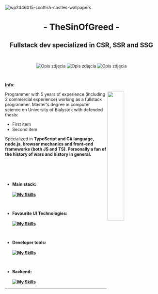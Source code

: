 ![wp2446015-scottish-castles-wallpapers](https://github.com/TheSinOfGreed/TheSinOfGreed/assets/80159294/2af2a207-9a98-44b1-b42c-8dd7d8592e89)

<div align="center">
  <h1> - TheSinOfGreed - </h1>
  <h2>Fullstack dev specialized in CSR, SSR and SSG</h2>
</div>

<br>

<p align="center">
  <img src="https://github.com/TheSinOfGreed/TheSinOfGreed/assets/80159294/de17839d-c9ea-4092-ac98-f65c816e9a7d" alt="Opis zdjęcia">
  <img src="https://github.com/TheSinOfGreed/TheSinOfGreed/assets/80159294/de17839d-c9ea-4092-ac98-f65c816e9a7d" alt="Opis zdjęcia">
  <img src="https://github.com/TheSinOfGreed/TheSinOfGreed/assets/80159294/de17839d-c9ea-4092-ac98-f65c816e9a7d" alt="Opis zdjęcia">
</p>


  
<br>

**Info:**

<img align="right" width="33%" src="https://i.stack.imgur.com/RJj4x.png">

Programmer with 5 years of experience (including 2 commercial experience) working as a fullstack programmer. 
Master's degree in computer science on University of Bialystok with defended thesis:
<ul>
  <li>First item</li>
  <li>Second item</li>
</ul>
Specialized in <strong>TypeScript<strong/> and <strong>C#<strong/> language, <strong>node.js<strong/>, <strong>browser mechanics<strong/> and <strong>front-end frameworks (both JS and TS)<strong/>.
Personally a fan of the history of wars and history in general.

<br>
<br>
<br>
<br>
<br>


- **Main stack**: </br></br>
    [![My Skills](https://skillicons.dev/icons?i=ts,angular,reactivex,react,redux)](https://skillicons.dev)
    
<br>   
    
- **Favourite UI Technologies**: </br></br>
    [![My Skills](https://skillicons.dev/icons?i=css,sass,tailwind,bootstrap,styledcomponents)](https://skillicons.dev)

<br>

- **Developer tools**: </br></br>
    [![My Skills](https://skillicons.dev/icons?i=linux,docker,git,gitlab,postman)](https://skillicons.dev)
  
<br>

- **Backend**: </br></br>
    [![My Skills](https://skillicons.dev/icons?i=nodejs,dotnet,express,sequelize,postgres)](https://skillicons.dev)
   
-----

<br/>


